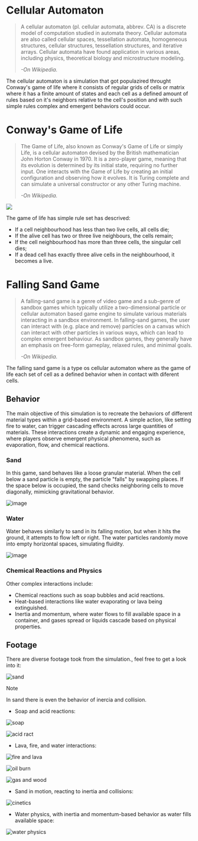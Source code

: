 # Cellular Automaton
> A cellular automaton (pl. cellular automata, abbrev. CA) is a discrete model of computation studied in automata theory. Cellular automata are also called cellular spaces, tessellation automata, homogeneous structures, cellular structures, tessellation structures, and iterative arrays. Cellular automata have found application in various areas, including physics, theoretical biology and microstructure modeling.
> 
> *-On Wikipedia.*

The cellular automaton is a simulation that got populazired throught Conway's game of life where it consists of regular grids of cells or matrix where it has a finite amount of states and each cell as a defined amount of rules based on it's neighbors relative to the cell's position and with such simple rules complex and emergent behaviors could occur.

# Conway's Game of Life
> The Game of Life, also known as Conway's Game of Life or simply Life, is a cellular automaton devised by the British mathematician John Horton Conway in 1970. It is a zero-player game, meaning that its evolution is determined by its initial state, requiring no further input. One interacts with the Game of Life by creating an initial configuration and observing how it evolves. It is Turing complete and can simulate a universal constructor or any other Turing machine.
>
> *-On Wikipedia.*


<div align="left">
  <img src="https://upload.wikimedia.org/wikipedia/commons/e/e5/Gospers_glider_gun.gif">
</div>

The game of life has simple rule set has descrived:

- If a cell neighbourhood has less than two live cells, all cells die;
- If the alive cell has two or three live neighbours, the cells remain;
- If the cell neighbourhood has more than three cells, the singular cell dies;
- If a dead cell has exactly three alive cells in the neighbourhood, it becomes a live.

# Falling Sand Game

> A falling-sand game is a genre of video game and a sub-genre of sandbox games which typically utilize a two-dimensional particle or cellular automaton based game engine to simulate various materials interacting in a sandbox environment.
> In falling-sand games, the user can interact with (e.g. place and remove) particles on a canvas which can interact with other particles in various ways, which can lead to complex emergent behaviour. As sandbox games, they generally have an emphasis on free-form gameplay, relaxed rules, and minimal goals.
> 
> *-On Wikipedia.*

The falling sand game is a type os cellular automaton where as the game of life each set of cell as a defined behavior when in contact with diferent cells.

## Behavior

The main objective of this simulation is to recreate the behaviors of different material types within a grid-based environment. A simple action, like setting fire to water, can trigger cascading effects across large quantities of materials. These interactions create a dynamic and engaging experience, where players observe emergent physical phenomena, such as evaporation, flow, and chemical reactions.

### Sand

In this game, sand behaves like a loose granular material. When the cell below a sand particle is empty, the particle "falls" by swapping places. If the space below is occupied, the sand checks neighboring cells to move diagonally, mimicking gravitational behavior.

![image](https://github.com/user-attachments/assets/2aff4d92-dcd1-4c7f-a88c-612091dca13c)


### Water

Water behaves similarly to sand in its falling motion, but when it hits the ground, it attempts to flow left or right. The water particles randomly move into empty horizontal spaces, simulating fluidity.


![image](https://github.com/user-attachments/assets/d1d8a22f-40bb-4a6f-8853-cc9f3660d620)


### Chemical Reactions and Physics

Other complex interactions include:

- Chemical reactions such as soap bubbles and acid reactions.
- Heat-based interactions like water evaporating or lava being extinguished.
- Inertia and momentum, where water flows to fill available space in a container, and gases spread or liquids cascade based on physical properties.

## Footage

There are diverse footage took from the simulation., feel free to get a look into it:

![sand](https://github.com/user-attachments/assets/dbb0091a-3391-47b9-8831-a57871db9423)

> [!Note]
> In sand there is even the behavior of inercia and collision.

- Soap and acid reactions:

![soap](https://github.com/user-attachments/assets/5bcad04d-ebe3-4d50-9017-b780d0c8fb08)

![acid ract](https://github.com/user-attachments/assets/edbc1bf7-be8f-482a-a0bf-fb26216c7d23)

- Lava, fire, and water interactions:

![fire and lava](https://github.com/user-attachments/assets/5ca7a21d-e8c3-47d8-8aa4-1f06ca5a0125)

![oil burn](https://github.com/user-attachments/assets/429a0d43-9452-404f-9b31-2875e8b33fb8)

![gas and wood](https://github.com/user-attachments/assets/0937e65b-a67a-4124-b62a-0438197e09e6)


- Sand in motion, reacting to inertia and collisions:

![cinetics](https://github.com/user-attachments/assets/179f0d3a-2bfe-4e82-bd1a-5b61e9aba41f)


- Water physics, with inertia and momentum-based behavior as water fills available space:

![water physics](https://github.com/user-attachments/assets/480a9ab4-676f-4819-b778-977124b7544d)

